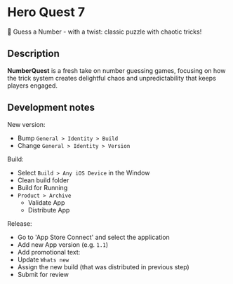 # Hero Quest 7

🎯 Guess a Number - with a twist: classic puzzle with chaotic tricks!

## Description

**NumberQuest** is a fresh take on number guessing games, focusing on how the trick system creates delightful chaos and unpredictability that keeps players engaged.


## Development notes

New version:

+ Bump `General > Identity > Build`
+ Change `General > Identity > Version`

Build:

+ Select `Build > Any iOS Device` in the Window
+ Clean build folder
+ Build for Running
+ `Product > Archive`
  + Validate App
  + Distribute App

Release:

+ Go to 'App Store Connect' and select the application
+ Add new App version (e.g. `1.1`)
+ Add promotional text:
+ Update `Whats new`
+ Assign the new build (that was distributed in previous step)
+ Submit for review